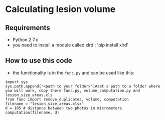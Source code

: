 # Calculating lesion volume
## Requirements
- Python 2.7.x
- you need to install a module called xlrd : 'pip install xlrd'
## How to use this code
- the functionality is in the `func.py` and can be used like this:
```
import sys
sys.path.append('<path to your folder>')#set a path to a folder where you will work, copy there func.py, volume_computation.py and lesion_size_areas.xls
from func import remove_duplicates, volume, computation
filename = "lesion_size_areas.xlsx" 
d = 105 # distance between two photos in micrometers
computation(filename, d)
```
